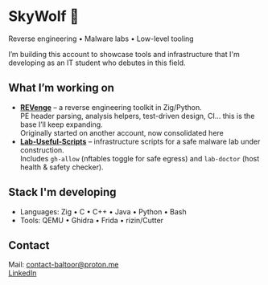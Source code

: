 # SkyWolf 🐺

Reverse engineering • Malware labs • Low-level tooling  

I’m building this account to showcase tools and infrastructure that I'm developing as an IT student who debutes in this field.  

## What I’m working on
- **[REVenge](https://github.com/SkyWolf-re/REVenge)** – a reverse engineering toolkit in Zig/Python.  
  PE header parsing, analysis helpers, test-driven design, CI… this is the base I’ll keep expanding.  
  Originally started on another account, now consolidated here  
- **[Lab-Useful-Scripts](https://github.com/SkyWolf-re/lab-useful-scripts)** – infrastructure scripts for a safe malware lab under construction.  
  Includes `gh-allow` (nftables toggle for safe egress) and `lab-doctor` (host health & safety checker).  

##  Stack I'm developing
- Languages: Zig • C • C++ • Java • Python • Bash  
- Tools: QEMU • Ghidra • Frida • rizin/Cutter

## Contact
Mail: contact-baltoor@proton.me  
[LinkedIn](https://t.ly/67J-e)
